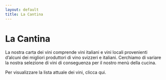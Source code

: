 ```yaml
---
layout: default
title: La Cantina
---
```


La Cantina
==========
La nostra carta dei vini comprende vini italiani e vini locali provenienti d’alcuni dei migliori produttori di vino svizzeri e italiani. Cerchiamo di variare la nostra selezione di vini di conseguenza per il nostro menù della cucina.

Per visualizzare la lista attuale dei vini, clicca qui.